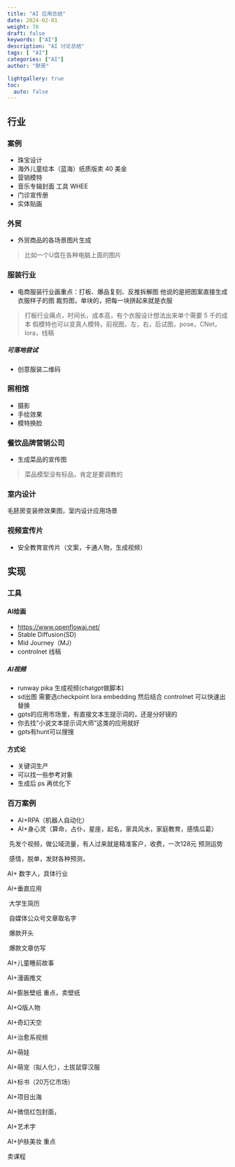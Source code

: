 ```yaml
---
title: "AI 应用总结"  
date: 2024-02-01
weight: 70  
draft: false  
keywords: ["AI"]  
description: "AI 讨论总结"  
tags: [ "AI"]  
categories: ["AI"]  
author: "默哥"  

lightgallery: true
toc:
  auto: false
---  
```


## 行业
### 案例
* 珠宝设计
* 海外儿童绘本（蓝海）纸质版卖 40 美金
* 营销模特 
* 音乐专辑封面 工具 WHEE
* 门诊宣传册
* 实体贴画


### 外贸
* 外贸商品的各场景图片生成
> 比如一个U盘在各种电脑上面的图片

### 服装行业
* 电商服装行业画重点：打板、爆品复刻、反推拆解图
他说的是把图案直接生成衣服样子的图 裁剪图，单块的，把每一块拼起来就是衣服

> 打板行业痛点，时间长，成本高，有个衣服设计想法出来单个需要 5 千的成本
假模特也可以变真人模特，前视图，左，右，后试图，pose，CNet，lora，线稿
##### 可落地尝试
* 创意服装二维码

### 照相馆
* 摄影
* 手绘效果
* 模特换脸    

### 餐饮品牌营销公司
* 生成菜品的宣传图
> 菜品模型没有标品，肯定是要调教的

### 室内设计
毛胚房变装修效果图，室内设计应用场景

### 视频宣传片
* 安全教育宣传片（文案，卡通人物，生成视频）

## 实现
### 工具
#### AI绘画
* https://www.openflowai.net/
* Stable Diffusion(SD)
* Mid Journey（MJ）
* controlnet 线稿

##### AI视频
* runway pika 生成视频(chatgpt做脚本)
* sd出图 需要选checkpoint lora embedding 然后结合 controlnet 可以快速出替换
* gpts的应用市场里，有直接文本生提示词的，还是分好镜的
* 你去找“小说文本提示词大师”这类的应用就好
* gpts有hunt可以搜搜    

#### 方式论
* 关键词生产
* 可以找一些参考对象
* 生成后 ps 再优化下

### 百万案例

- AI+RPA（机器人自动化）
- AI+身心灵（算命，占仆，星座，起名，家具风水，家庭教育，感情瓜葛）

​	先发个视频，做公域流量，有人过来就是精准客户，收费，一次128元 预测运势

​	感情，脱单，发财各种预测，

AI+ 数字人，具体行业

AI+垂直应用

​	大学生简历

​	自媒体公众号文章取名字

​	爆款开头

​	爆款文章仿写

AI+儿童睡前故事

AI+漫画推文

AI+膨胀壁纸 重点，卖壁纸

AI+Q版人物

AI+奇幻天空

AI+治愈系视频

AI+萌娃

AI+萌宠（拟人化），土拔鼠穿汉服

AI+标书（20万亿市场）

AI+项目出海

AI+微信红包封面，

AI+艺术字

AI+护肤美妆 重点

卖课程